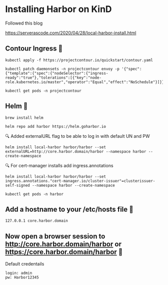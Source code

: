 # Installing Harbor on KinD

Followed this blog

https://serverascode.com/2020/04/28/local-harbor-install.html



## Contour Ingress 🔧

```
kubectl apply -f https://projectcontour.io/quickstart/contour.yaml
```

```
kubectl patch daemonsets -n projectcontour envoy -p '{"spec":{"template":{"spec":{"nodeSelector":{"ingress-ready":"true"},"tolerations":[{"key":"node-role.kubernetes.io/master","operator":"Equal","effect":"NoSchedule"}]}}}}'
```

```
kubectl get pods -n projectcontour
```

## Helm 🔧

```
brew install helm
```

```
helm repo add harbor https://helm.goharbor.io
```


🔍 Added externalURL flag to be able to log in with default UN and PW
```
helm install local-harbor harbor/harbor --set externalURL=http://core.harbor.domain/harbor --namespace harbor --create-namespace
```

🔍 For cert-manager installs add ingress.annotations
```
helm install local-harbor harbor/harbor --set ingress.annotations."cert-manager.io/cluster-issuer"=clusterissuer-self-signed --namespace harbor --create-namespace
```

```
kubectl get pods -n harbor
```

## Add a hostname to your /etc/hosts file 🔧

```
127.0.0.1 core.harbor.domain
```

## Now open a browser session to http://core.harbor.domain/harbor or https://core.harbor.domain/harbor 🔧

Default credentails
```
login: admin
pw: Harbor12345
```


